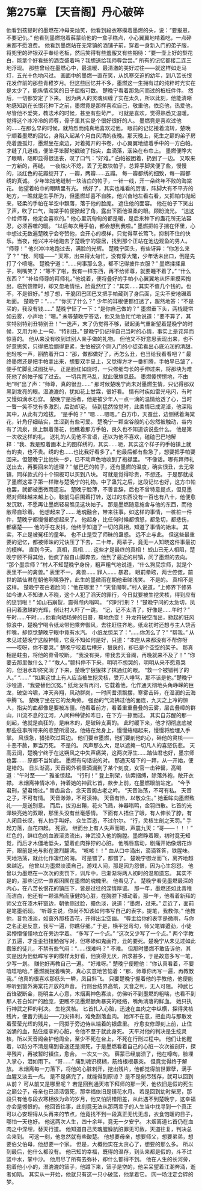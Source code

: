 # 第275章 【天音阁】丹心破碎
他看到孩提时的墨燃在冲母亲灿笑，他看到段衣寒摸着墨燃的头，说：“要报恩，不要记仇。”
他看到墨燃抱着薛蒙给他的一盒子糕点，小心翼翼地啃着吃，一点碎末都不愿浪费。
他看到墨燃站在无常镇的酒铺子前，穿着一身新入门的弟子服，将兜里的碎银双手奉给老板，然后笑得有些羞赧又有些期待：“要一壶上好的梨花白，能拿个好看些的酒壶盛着吗？我想送给我师尊尝尝。”
所有的记忆都接二连三地浮现。
那些曾经在墨燃心中，最温暖、最清澈的美好过往——就这样如走马灯，五光十色地闪过。
画面中的墨燃一直在笑，从饥寒交迫的幼年，到八苦长恨花发作前的那些青稚岁月。但这些回忆并不多，墨燃这一生拥有过的纯粹时光实在是太少了，能纵情欢笑的日子屈指可数。
楚晚宁看着那急闪而过的桩桩件件。
然后，一切都安定了下来。
因为两人的灵魂纠缠了实在太久，所以此刻，他能清晰地感知到在长恨花种下之前，墨燃竟是那样喜欢自己，敬重他，依恋他，热爱他，尽管他不爱笑，教法术的时候，甚至有些苛严。
可就是喜欢，觉得熟悉又温暖。
觉得这个冰冷冷的师尊，骨子里其实是个很好很好的人。
墨燃竟是喜欢过他的……在那么早的时候，就热烈而纯真地喜欢过他。
眼前的记忆接着流转，楚晚宁顺着墨燃的回忆，身陷入起某个月白风清的夜晚。那天晚上，死生之巅的弟子房亮着盏孤灯，墨燃坐在桌边，对着摊开的书卷，小心翼翼地缝着手中的一方白帕。
才缝了几道线，便笨手笨脚地戳破了指尖，血滴落，洇染在布巾上。
墨燃便睁大了眼睛，随即显得很沮丧，叹了口气：“好难。”
白帕被团着，扔到了一边。
又取来一方新的，再缝。
一夜烛火不熄，丢了无数块帕子，总算手脚灵便了些，慢慢的，淡红色的花瓣绽开了，一瓣，两瓣……五瓣。
每一瓣都绣的细致，每一瓣都绣的真诚。
少年笨拙地缝制一块洁白的帕子，一针一线，开一朵终年不败的海棠花。
他望着帕巾的眼睛里有光。
绣好了，其实也难看的厉害，阵脚大有不平齐的地方，一瞧就是生手所为，但墨燃却喜不自胜，他兴奋地左看右看，又把帕巾抛起来，轻柔的手帕在半空中飘落，落于他的脸庞。
遮住他的面容。
他在帕子下笑出了声，吹了口气，海棠手帕便掀起了角，露出下面他温柔的眼。顾盼流光。
“送这个给师尊，他定会喜欢的。”
他心里沉甸甸的都是暖，是后来种下的蛊花所无法容忍，必须吞噬的暖。
“以后每次用手帕，都会想到我啦。”
墨燃把帕子揣在怀里，心中想过无数遍楚晚宁会夸赞他，会开心的模样，只觉得草长莺飞，抑制不住的快乐。当夜，他兴冲冲地跑去了楚晚宁的寝居，找到那个正站在池边观鱼的男人。
“师尊！”
他兴冲冲地跑过去，满脸的光辉。
楚晚宁回头，有些讶异：“你怎么来了？”
“我、阿嚏——”
天寒，出来得太匆忙，没有穿大氅，少年话未出口，倒是先打了个喷嚏。
楚晚宁道：“……何事那么急，都不记得披件衣服？”
墨燃揉揉鼻子，咧嘴笑了：“等不了啦，我有一样东西，再不给师尊，就要睡不着了。”
“什么东西？”
“补给师尊的拜师礼。”他说着，便将叠好的手帕小心翼翼地从怀里摸索掏出，临到馈赠时，却又忽地情怯，脸竟然红了：“其实……其实不值几个钱的。也不，不是很好。”
想了想，干脆团巴团巴又把手帕藏到了身后面，足尖不安地碾着地面。
楚晚宁：“……”
“你买了什么？”
少年的耳根便都红透了，赧然地答：“不是买的，我没有钱……”
楚晚宁怔了一下：“是你自己做的？”
墨燃垂下头，两栊睫帘如云雾，小声地：“嗯。”
未等楚晚宁答话，他又急急忙忙地说道：“要不算了，其实特别特别丑特别丑！”一迭声，末了仍觉得不够，鼓起勇气重新望着楚晚宁的时候，又用力补上一句，“特别丑。”
楚晚宁仍记得自己当时的心情，事实上是诧异而惊喜的。
他从来没有收到过别人亲手做的礼物。
但他又不好意思表现出来，也不好意思笑，只得把脸绷得更紧，生怕被这个刚入门的小徒弟看出心底沁润的清甜。
他轻咳一声，斟酌着开口：“那，做都做好了，再怎么丑，也当给我看看吧？”
最终墨燃还是把手帕拿出来，想要双手呈上，又觉得方才一番折腾，手帕早已皱了，便手忙脚乱试图抚平。
正是脸红如烧时，一只修细匀长的手伸过来，将那块为难死他了的帕子接了过去。
一切兵荒马乱，就此偃旗息鼓。
墨燃傻愣愣地，不由地“啊”出了声：“师尊，真的很丑……”
那时候楚晚宁尚未对墨燃生情，只记得那双黑到发亮的眼。湿漉漉的，犹如花上甘霖，很好看。
情有时疾如雷光电闪，有时又慢如滴水石穿。
楚晚宁是后者，他是被少年人一点一滴的温情给透了心，当时一瞥一笑不觉有多激烈，后劲却足。
待到猛然惊觉时，此柔情已成泥淖，他深陷其中，从此有力难拔。
“是手帕？”
“嗯……嗯嗯。”
白方巾，天蚕丝，边侧绣着海棠花，针角仔细结实，生涩到有些可爱。
楚晚宁一颗空谷般的心忽然被触动，谷内有了流泉，泉上飘着落花，他瞧着那方手帕，良久也不知道该说些什么。
他是第一次收这样的礼。
送礼的人见他不言语，还以为他不喜欢，磕磕巴巴地解释：“我、我是照着画本上的图样绣的，其实……呃，其实这个样子的手帕镇上就有的卖，也不贵。绣的也……也比我好看多了。”
他最后都有些急了，想要把手帕要回来。但楚晚宁比他快一步，已不动声色地收到了袍襟里。
“不像话。哪有拜师礼送出去，再要回来的道理？”
皱巴巴的帕子，还有墨燃的温度，确实很丑，去无常镇，同样款式的十个铜板可以买到八块。
可就是觉得珍贵，不想还。
于是那就成了墨燃这辈子第一样赠与楚晚宁的礼物。中了蛊咒之后，这段记忆也好，这方巾帕也罢，就都被墨微雨遗忘。
楚晚宁脸薄，不善言辞，后也不曾特意提点，但见墨燃对师昧越来越上心，鞍前马后围着打转，送过的东西没有一百也有八十，他便愈发沉默，不愿再让墨燃轻易瞧见这块帕子。
那是墨燃随意施舍与他的东西，而他敝帚自珍着。
他想起来了……
地魂融合，带来往事。如这样的事情，一桩桩一件件，楚晚宁都慢慢都想起来了。
他起身，比任何时候都愤怒，都急切，都悲伤，都痛楚——
他的手在发抖，他终于知道了一切的真相，知道了事情的始末。
其实，不止是被冤枉的童年。
也不止是受了师昧的蛊惑。
远不止与此。
但这些最重要的记忆，都被师昧的咒诀压了下去，二十年，两辈子，竟无一人知晓这件事最初的模样。
直到今天。
真相，真相……
这些才是最终的真相！
蛟山已无人相阻，楚晚宁顾不得其他，他疯了般自山脚奔去，他到了最近的村镇，问了墨燃的去向。
“那个墨宗师？”村人不知楚晚宁身份，粗声粗气地说道，“什么狗屁宗师，就是个表里不一的禽兽。”
表里不一，禽兽……
罪人……
暴君。
眼前晕眩，两世倥偬，前世的踏仙君在朝他咧嘴狰狞，此生的墨微雨在朝他垂眸浅笑。
不是的。
真相不是这样。
楚晚宁苍白着脸问：“他在哪里？”
“天音阁啊。”村人说道，“上修界下修界如今谁人不知谁人不晓，这个人犯了滔天的罪行，今日就要被生挖灵核，得到应有的惩罚啦！”
如山石崩裂，震得颅内嗡鸣。
“何时行刑？！”楚晚宁问的太急切，凤目闪着激越的光辉，倒让村人吓了一跳。
“记，记不太清了，好像是……午时？”
午时……午时……他看向晒场旁的日晷，蓦地色变！
升龙符破空而出，掀起的狂风惊浪中，楚晚宁喝令纸龙带他乘奔御风，去往赶往齐地。纸龙初时还想与主人饶舌拌嘴，却惊觉楚晚宁眼中竟有水汽。
小纸龙惊呆了：“……你怎么了？”
“帮我。”
从未见过楚晚宁这般神情，它竟不知如何是好，只道：“本座从来都没有不帮你呀——哎呀，你不要哭。”
楚晚宁咬着后槽牙，狠戾的，却已是个空空的架子。
那真相是蛀虫，将他的脊骨咬断。
“我没有哭，带我去天音阁，再晚就来不及了！”
“你要去那里做什么？”
“救人。”颤抖停不下来，明明不想哭的，明明从来不愿意哭的，但泪水却终究淌了下来，楚晚宁狠狠抹了抹通红的眼。
“救一个被错判了的人。”
“……”
“如果这世上有人应当被生挖灵核，受万人唾骂，那不该是他。”楚晚宁沙哑道，“我要替他沉冤。”
纸龙没有再问，它载着他，化作通天彻地头角峥嵘的巨龙，破空吟啸，冲天奔翔，风动群岗，一时间耆须飘摆，寒雾击碎，在湿润的云海中腾飞。
楚晚宁坐在它的龙角旁。
强劲的气流拂过他的面庞，九天之上冷的惊人，指尖的血都像是要被冻僵。他看着前方，看着重重叠叠的云雾，层峦叠嶂的群山，川流不息的江河，人间种种譬如昨日，在下方一掠而过。
其实自苏醒的那一刻起，他就是疯狂的，是麻木的，是破碎支离的。
此时缓下来，他才彻彻底底被那些往事所带来的悲楚所浸没。他蜷在龙身上，慢慢蜷缩起来，慢慢将脸埋入手掌。
风很急，猎猎吹过耳边。
他们要审墨燃，他们要剖他的心，碎他的灵核——
十恶不赦，罪当万死。
不是的。
风声那么大，足以遮掩一切凡人的喜怒伤悲。
天高云阔，楚晚宁终于在这朔风之中失声痛哭，这两次浮生……踏仙君也好，墨宗师也罢……
原都不当如此。
墨燃有句话说的对。
那通天塔下的一拜，从一开始，便是错的。
日头渐高，天音阁外铜壶滴漏到了某个刻度，女官一击钟罄，高喝道：“午时至——”
雅雀惊起。
“行刑！”
登上刑架，仙索捆缚，除落外袍，敞开衣襟。
木烟离神情冰冷，持着她的神武匕首，款步上前，在墨燃眼前站定。
“今予君刑，望君悔过。”
唇齿启合，念天音阁古老之吟。
“天音浩荡，不可有私。
天音之子，不可有情。
天音渺渺，不可渎神。
天音有怜，以敬众生。”
她垂眸向墨燃致礼——是送别意。
而后，拔刃出鞘，花火飞溅，神器嗡鸣，金羽四散。匕首的光泽映亮她的双眼，那里头没有丝毫感情。
下面有人捂住了眼，有人伸长了脖，有人闭目长叹，有人拍手叫好。
众生百态，不过尔尔。
“行，灵核生剖之天罚。”
手起刀落，血花四起。
死寂。
继而台上有人失声而喝，声震九天：“哥——！！！”
红色的，鲜红色的血液滚烫流出，神武没入他的胸膛。墨燃睁着眼，初时竟无知觉，而后才木僵地低头，望着血肉狰狞的心脏。
他嘴唇翕动，剧痛开始像烟花炸开，眼前是光与影在激烈翻沸。
“咳咳！！”
血从口中涌出，滴滴答答，铁腥味。
天地浩荡，就此化作凄红的海。
可是错了，都错了。
楚晚宁御龙而飞，离齐地越来越近。
他曾以为墨燃淡漠自己，游戏人间，那是因为怨恨，因为心生怨怼。
他曾以为墨燃在一次次的责罚下，训斥中，已渐渐将两人初时的温和遗忘。
其实不是的，那些记忆一直都困囿在墨燃的魂魄里。
他看见了。
楚晚宁看见墨燃最深的内心，在八苦长恨花的镇压下，皆是过往的深情厚谊。
那一年，墨燃还如此青稚而洁白，他还有一颗温热而康健的心脏，在胸腔下搏动着。那一年，他看着新拜的师父立在漆木轩窗边，朝他侧过脸，瞳色淡，说道：“墨燃，过来。”
走近了，面前是笔墨纸砚。
“听尊主说，你尚不知该如何书写自己的表字。提笔，我教你。”
他教他，音色浅淡，如窗外那枝杏花，开得出尘空幽。
“尊主给你的表字是微雨，与你之名正是反意，我写一遍，你瞧仔细。”
于是，横平竖弯勾，师父笔锋遒劲，小徒弟懵懵懂懂地立在旁边学着。
“多写了一个点。”
“这次又少写了一个点。”
两个字教了五遍，才歪歪扭扭勉强写对，但寒碜如鬼画符，丑的要死。楚晚宁从未见过如此蠢笨的徒儿，不禁有些气闷：“……很难吗？”
不难。
但那时墨燃不敢告诉他，其实是因为他低眸写字的模样太好看，他贪得无厌，所求甚多，于是故意多写一笔，少写一划。
赚他好再教自己一遍。
“好难呀。”
楚晚宁便瞪他：“你认真看着，不要嘻嘻哈哈。”
墨燃就抿着嘴笑，真心实意地苦恼着：“那，师尊你再写一遍，再教教我。”
他真的很喜欢那低头一瞬，凤目斜飞。
只要楚晚宁握着他的手教他，他便能聆听到窗外海棠花开放的声音。
行刑台结界高筑，天音之判，无人可阻。
神武匕首锋锐断金，能明主人心意，木烟离神色寡淡，仿佛听不到墨燃的粗喘，也看不到那人苍白如尸的脸庞，更瞧不见墨燃额角暴突的经络，嘴角淌落的鲜血。
她只执行神武之秤的判决。
生挖灵核。
匕首扎入心脏，迅速在血肉之中纵横，探得灵核残片，便蓄力挑出——刀尖锋利，难免割落血肉。
她浑不在意，把血肉与那散发着莹莹光辉的残片，一同掷于旁边侍从端着的银盘里。
疗愈女修即刻上前，止住汹涌的血，贴住痉挛的心脏，令他不至于就此身死。
天平对他的判决是生挖灵核，所以天音阁会护他周全，至少不死在台上，不死在行刑过程中。
他们让他醒着，以防分不清是痛到昏迷还是濒死，于是墨燃看着自己的心脏一次次被剖开，探寻残片，再被暂时镇住，愈合。
一次又一次。
薛蒙已经崩溃了，他在嚎啕，脸埋入掌心，泪如雨下。
“哥……”
痛到魂识模糊，筋络根根暴突。
但竟觉得终于解放。
木烟离每一刀落下，将他的心脏刺开，挖出残片，他都觉得前世罪孽，满手血腥又淡去一点。
是不是痛完了，就能得到原谅？
是不是剜尽残存，就可以回到从前？
可从前又是哪里呢？
若是回到通天塔下拜师的那一天，他依旧是假的死生之巅公子，母亲也已活活饿死，那幸福依旧是镜花水月。
若是回到幼时柴房，那段只有他与段衣寒相依为命的岁月，他又怕阴错阳差，从此遇不到楚晚宁，这幸福亦会是憾恨的。
他回首往事，此刻竟无法从那两辈子的人生当中找寻到一个真正可以心安理得从头再来的节点，他竟找不到一段真正无忧无虑，衣食饱暖的日子，哪怕一天也好。
他这两次人生，四十余年，竟无一夕安宁。
木烟离道匕首仍在血肉之中深埋，替天行道。
他知道自己灵魂腥臊肮脏罪无可赦，天道往复，判决总会来到。
可这一刻，他忽然就有些酸楚。
他想要母亲，想要师父，想要弟弟，想要伯父伯母，他想要一个家。
但是，大概他实在太贪心了，想要的那么多。
所以到最后，他什么都没有。
他已知的幸福，既得的温存，到头来都是假的，斗不过篮中水，掌中沙。
他用尽了所有去弥补，却什么都得不到。
他在人生的长河旁，抱着他小小的，湿漉漉的篮子，他蹲下来，篮子是空的，他呆呆望着江潮奔涌，逝者如斯。
其实从一开始，他就只有这一只小破篮，他拿着它。
网一场注定会碎的梦。
